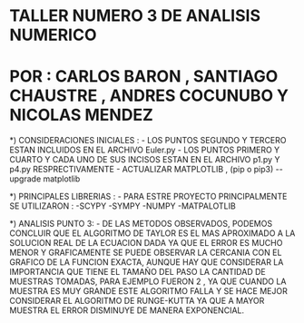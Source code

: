 # TALLER NUMERO 3 DE ANALISIS NUMERICO
# POR : CARLOS BARON , SANTIAGO CHAUSTRE , ANDRES COCUNUBO Y NICOLAS MENDEZ

*) CONSIDERACIONES INICIALES : 
	- LOS PUNTOS SEGUNDO Y TERCERO ESTAN INCLUIDOS EN EL ARCHIVO Euler.py
	- LOS PUNTOS PRIMERO Y CUARTO Y CADA UNO DE SUS INCISOS ESTAN EN EL ARCHIVO p1.py Y p4.py RESPRECTIVAMENTE
	- ACTUALIZAR MATPLOTLIB , (pip o pip3) --upgrade matplotlib
	
*) PRINCIPALES LIBRERIAS :
	- PARA ESTRE PROYECTO PRINCIPALMENTE SE UTILIZARON :
		-SCYPY
		-SYMPY
		-NUMPY
		-MATPALOTLIB
		
*) ANALISIS PUNTO 3:
	- DE LAS METODOS OBSERVADOS, PODEMOS CONCLUIR QUE EL ALGORITMO DE TAYLOR ES EL MAS APROXIMADO A LA 
	SOLUCION REAL DE LA ECUACION DADA YA QUE EL ERROR ES MUCHO MENOR Y GRAFICAMENTE SE PUEDE OBSERVAR LA CERCANIA
	CON EL GRAFICO DE LA FUNCION EXACTA, AUNQUE HAY QUE CONSIDERAR LA IMPORTANCIA QUE TIENE EL TAMAÑO DEL PASO LA
    CANTIDAD DE MUESTRAS TOMADAS, PARA EJEMPLO FUERON 2 , YA QUE CUANDO LA MUESTRA ES MUY GRANDE ESTE ALGORITMO 
	FALLA Y SE HACE MEJOR CONSIDERAR EL ALGORITMO DE RUNGE-KUTTA YA QUE A MAYOR MUESTRA EL ERROR DISMINUYE
	DE MANERA EXPONENCIAL.

